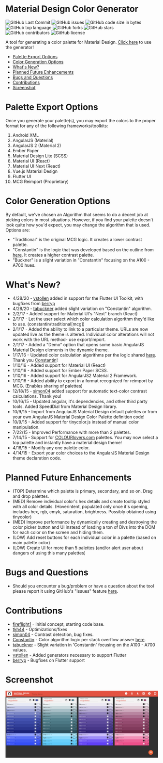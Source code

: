 # Material Design Color Generator
![GitHub Last Commit](https://img.shields.io/github/last-commit/mbitson/mcg?style=flat-square)
![GitHub issues](https://img.shields.io/github/issues/mbitson/mcg?style=flat-square)
![GitHub code size in bytes](https://img.shields.io/github/languages/code-size/mbitson/mcg?style=flat-square)
![GitHub top language](https://img.shields.io/github/languages/top/mbitson/mcg?style=flat-square)
![GitHub forks](https://img.shields.io/github/forks/mbitson/mcg?style=flat-square)
![GitHub stars](https://img.shields.io/github/stars/mbitson/mcg?style=flat-square)
![GitHub contributors](https://img.shields.io/github/contributors/mbitson/mcg?style=flat-square)
![GitHub license](https://img.shields.io/github/license/mbitson/mcg?style=flat-square)

A tool for generating a color palette for Material Design. [Click here](http://mcg.mbitson.com/)  to use the generator!

 - [Palette Export Options](#palette-export-options)
 - [Color Generation Options](#color-generation-options)
 - [What's New?](#whats-new)
 - [Planned Future Enhancements](#planned-future-enhancements)
 - [Bugs and Questions](#bugs-and-questions)
 - [Contributions](#contributions)
 - [Screenshot](#screenshot)

# Palette Export Options
Once you generate your palette(s), you may export the colors to the proper format for any of the following frameworks/toolkits:
1) Android XML
2) AngularJS (Material)
3) AngularJS 2 (Material 2)
4) Ember Paper
5) Material Design Lite (SCSS)
6) Material UI (React)
7) Material UI Next (React)
8) Vue.js Material Design
9) Flutter UI
10) MCG Reimport (Proprietary)

# Color Generation Options
By default, we've chosen an Algorithm that seems to do a decent job at picking colors in most situations. However, if you find your palette doesn't look quite how you'd expect, you may change the algorithm that is used. Options are:
<ul>
    <li>"Traditional" is the original MCG logic. It creates a lower contrast palette.</li>
    <li>"Constantin" is the logic that was developed based on the outline from <a href="http://stackoverflow.com/questions/28503998/how-to-create-custom-palette-with-custom-color-for-material-design-app/36229022#36229022">here</a>. It creates a higher contrast palette.</li>
    <li>"Buckner" is a slight variation in "Constantin" focusing on the A100 - A700 hues.</li>
</ul>

# What's New?
* 4/28/20 - [vstollen](https://github.com/vstollen) added in support for the Flutter UI Toolkit, with bugfixes from [berryp](https://github.com/berryp)
* 4/28/20 - [tabuckner](https://github.com/tabuckner) added slight variation on "Constantin" algorithm.
* 2/2/17 - Added support for Material UI's "Next" branch (React)
* 2/1/17 - Let the user select which color calculation algorithm they'd like to use. (constantin/traditional[mcg])
* 2/1/17 - Added the ability to link to a particular theme. URLs are now updated live as the theme is altered. Individual color alterations will not work with the URL method- use export/import.
* 2/1/17 - Added a "Demo" option that opens some basic AngularJS Material Design elements in the dynamic theme.
* 1/17/16 - Updated color calculation algorithms per the logic shared [here](http://stackoverflow.com/a/36229022/3525315). Thank you [Constantin](https://stackoverflow.com/users/6115563/constantin)!
* 1/10/16 - Added support for Material UI (React)
* 1/10/16 - Added support for Ember Paper SCSS.
* 1/10/16 - Added support for AngularJS2 Material 2 Framework.
* 1/10/16 - Added ability to export in a format recognized for reimport by MCG. (Enables sharing of palettes)
* 12/18/15 - [simon04](https://github.com/simon04) added support for automatic text-color contrast calculations. Thank you!
* 10/16/15 - Updated angular, it's dependencies, and other third party tools. Added SpeedDial from Material Design library.
* 10/9/15 - Import from AngularJS Material Design default palettes or from your own AngularJS Material Design Color Palette definition code!
* 10/9/15 - Added support for tinycolor.js instead of manual color manipulation.
* 7/22/15 - Improved Performance with more than 2 palettes.
* 7/14/15 - Support for <a href="http://www.COLOURlovers.com">COLOURlovers.com</a> palettes. You may now select a top palette and instantly have a material design theme!
* 4/16/15 - Modify any one palette color.
* 4/14/15 - Export your color choices to the AngularJS Material Design theme declaration code.

# Planned Future Enhancements
* (TOP) Determine which palette is primary, secondary, and so on. Drag and drop palettes.
* (MED) Remove individual color's hex details and create tooltip styled with all color details. (Hoverintent, populated only once it's opening, includes hex, rgb, cmyk, saturation, brightness. Possibly obtained using tinycolor)
* (MED) Improve performance by dynamically creating and destroying the color picker button and UI instead of loading a ton of Divs into the DOM for each color on the screen and hiding them.
* (LOW) Add reset buttons for each individual color in a palette (based on main palette color)
* (LOW) Create UI for more than 5 palettes (and/or alert user about dangers of using this many palettes)

# Bugs and Questions
* Should you encounter a bug/problem or have a question about the tool please report it using GitHub's "Issues" feature [here](https://github.com/mbitson/mcg/issues).

# Contributions
* [fireflight1](https://github.com/fireflight1) - Initial concept, starting code base.
* [tkh44](https://github.com/tkh44) - Optimizations/fixes
* [simon04](https://github.com/simon04) - Contrast detection, bug fixes.
* [Constantin](https://stackoverflow.com/users/6115563/constantin) - Color algorithm logic per stack overflow answer [here](http://stackoverflow.com/a/36229022/3525315).
* [tabuckner](https://github.com/tabuckner) - Slight variation in 'Constantin' focusing on the A100 - A700 values.
* [vstollen](https://github.com/vstollen) - Added generators necessary to support Flutter 
* [berryp](https://github.com/berryp) - Bugfixes on Flutter support

# Screenshot
![Material Color Design Palette Website Screenshot](preview.png)